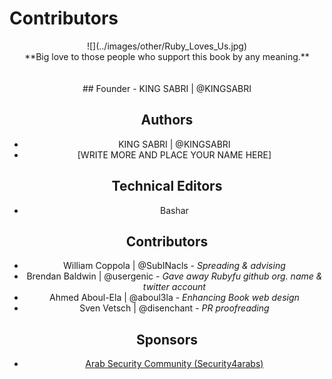 # Contributors


<center>![](../images/other/Ruby_Loves_Us.jpg)


<center>**Big love to those people who support this book by any meaning.**
<br><br><br>
## Founder
- KING SABRI | @KINGSABRI

## Authors 
- KING SABRI | @KINGSABRI
- [WRITE MORE AND PLACE YOUR NAME HERE]

## Technical Editors
- Bashar

## Contributors
- William Coppola | @SubINacls - *Spreading & advising*
- Brendan Baldwin | @usergenic - *Gave away Rubyfu github org. name & twitter account*
- Ahmed Aboul-Ela | @aboul3la - *Enhancing Book web design*
- Sven Vetsch | @disenchant - *PR proofreading*

## Sponsors
- [Arab Security Community (Security4arabs)][1]


<br><br><br>
---
[1]: http://www.security4arabs.com/

